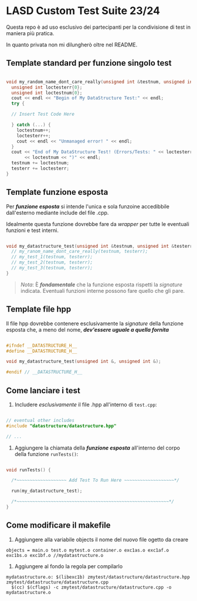 # LASD Custom Test Suite 23/24

Questa repo è ad uso esclusivo dei partecipanti per la condivisione di test in maniera più pratica.

In quanto privata non mi dilungherò oltre nel README.

## Template standard per funzione singolo test

```cpp

void my_random_name_dont_care_really(unsigned int &testnum, unsigned int &testerr) {
  unsigned int loctesterr{0};
  unsigned int loctestnum{0};
  cout << endl << "Begin of My DataStructure Test:" << endl;
  try {

  // Insert Test Code Here

  } catch (...) {
    loctestnum++;
    loctesterr++;
    cout << endl << "Unmanaged error! " << endl;
  }
  cout << "End of My DataStructure Test! (Errors/Tests: " << loctesterr << "/"
       << loctestnum << ")" << endl;
  testnum += loctestnum;
  testerr += loctesterr;
}
```

## Template funzione esposta

Per ***funzione esposta*** si intende l'unica e sola funzoine accedibbile dall'esterno mediante include del file .cpp.

Idealmente questa funzione dovrebbe fare da *wrapper* per tutte le eventuali funzioni e test interni.

```cpp

void my_datastructure_test(unsigned int &testnum, unsigned int &testerr) {
  // my_ranom_name_dont_care_really(testnum, testerr); 
  // my_test_1(testnum, testerr);
  // my_test_2(testnum, testerr);
  // my_test_3(testnum, testerr);
}

```

> *Nota*: È ***fondamentale*** che la funzione esposta rispetti la *signature* indicata.
> Eventuali funzioni interne possono fare quello che gli pare.

## Template file hpp

Il file hpp dovrebbe contenere esclusivamente la *signature* della funzione esposta che, a meno del nome, ***dev'essere uguale a quella fornita***

```cpp

#ifndef __DATASTRUCTURE_H__
#define __DATASTRUCTURE_H__

void my_datastructure_test(unsigned int &, unsigned int &);

#endif // __DATASTRUCTURE_H__
```

## Come lanciare i test

1. Includere *esclusivamente* il file .hpp all'interno di `test.cpp`:

```cpp

// eventual other includes
#include "datastructure/datastructure.hpp"

// ...
```

1. Aggiungere la chiamata della ***funzione esposta*** all'interno del corpo della funzione `runTests()`:

```cpp

void runTests() {

  /*~~~~~~~~~~~~~~~~~~~ Add Test To Run Here ~~~~~~~~~~~~~~~~~~~*/

  run(my_datastructure_test);

  /*~~~~~~~~~~~~~~~~~~~~~~~~~~~~~~~~~~~~~~~~~~~~~~~~~~~~~~~~~~*/
}
```

## Come modificare il makefile

1. Aggiungere alla variabile objects il nome del nuovo file ogetto da creare

```make
objects = main.o test.o mytest.o container.o exc1as.o exc1af.o exc1bs.o exc1bf.o //mydatastructure.o
```

1. Aggiungere al fondo la regola per compilarlo

```make
mydatastructure.o: $(libexc1b) zmytest/datastructure/datastructure.hpp zmytest/datastructure/datastructure.cpp
  $(cc) $(cflags) -c zmytest/datastructure/datastructure.cpp -o mydatastructure.o
```
